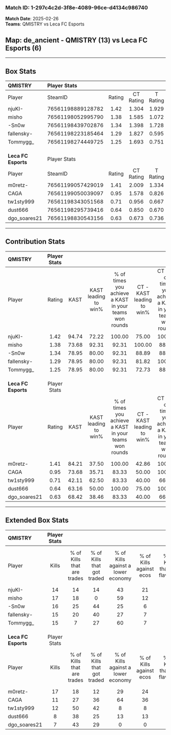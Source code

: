 ### Match ID: 1-297c4c2d-3f8e-4089-96ce-d4134c986740  
**Match Date**: 2025-02-26  
**Teams**: QMISTRY vs Leca FC Esports  

## **Map**: de_ancient - QMISTRY (13) vs Leca FC Esports (6)  
---  

## Box Stats  

| **QMISTRY**         | Player Stats      |        |           |          |       |       |       |         |        |      |     |
| :- | :- | :-: | :-: | :-: | :-: | :-: | :-: | :-: | :-: | :-: | :-: |
| Player              | SteamID           | Rating | CT Rating | T Rating | KAST  |  ADR  | Kills | Assists | Deaths | K/D  | HS% |
| njuKI-              | 76561198889128782 |  1.42  |   1.304   |  1.929   | 94.74 | 93.3  |  14   |    8    |   11   | 1.27 | 71  |
| misho               | 76561198052995790 |  1.38  |   1.585   |  1.072   | 73.68 | 74.1  |  17   |    4    |   9    | 1.89 | 47  |
| -Sn0w               | 76561198439702876 |  1.34  |   1.398   |  1.728   | 78.95 | 88.5  |  16   |    5    |   12   | 1.33 | 37  |
| fallensky-          | 76561198223185464 |  1.29  |   1.827   |  0.595   | 78.95 | 81.8  |  15   |    3    |   11   | 1.36 | 53  |
| Tommygg_            | 76561198274449725 |  1.25  |   1.693   |  0.751   | 78.95 | 78.6  |  15   |    9    |   13   | 1.15 | 20  |
|                     |                   |        |           |          |       |       |       |         |        |      |     |
|                     |                   |        |           |          |       |       |       |         |        |      |     |
|                     |                   |        |           |          |       |       |       |         |        |      |     |
| **Leca FC Esports** | Player Stats      |        |           |          |       |       |       |         |        |      |     |
| Player              | SteamID           | Rating | CT Rating | T Rating | KAST  |  ADR  | Kills | Assists | Deaths | K/D  | HS% |
| m0retz-             | 76561199057429019 |  1.41  |   2.009   |  1.334   | 84.21 | 103.5 |  17   |   10    |   15   | 1.13 | 70  |
| CAGA                | 76561199050039097 |  0.95  |   1.578   |  0.826   | 73.68 | 82.8  |  11   |    7    |   16   | 0.69 | 54  |
| tw1sty999           | 76561198343051568 |  0.71  |   0.956   |  0.667   | 42.11 | 71.3  |  12   |    3    |   16   | 0.75 | 58  |
| dust666             | 76561198295739416 |  0.64  |   0.850   |  0.670   | 63.16 | 53.4  |   8   |    6    |   16   | 0.50 | 37  |
| dgo_soares21        | 76561198830543156 |  0.63  |   0.673   |  0.736   | 68.42 | 47.7  |   7   |    3    |   15   | 0.47 |  0  |
---  

## Contribution Stats  

| **QMISTRY**         | Player Stats |       |                      |                                                        |                           |                                                             |                          |                                                            |
| :- | :-: | :-: | :-: | :-: | :-: | :-: | :-: | :-: |
| Player              |    Rating    | KAST  | KAST leading to win% | % of times you achieve a KAST in your teams won rounds | CT - KAST leading to win% | CT - % of times you achieve a KAST in your teams won rounds | T - KAST leading to win% | T - % of times you achieve a KAST in your teams won rounds |
| njuKI-              |     1.42     | 94.74 |        72.22         |                         100.00                         |           75.00           |                           100.00                            |          66.67           |                           100.00                           |
| misho               |     1.38     | 73.68 |        92.31         |                         92.31                          |          100.00           |                            88.89                            |          80.00           |                           100.00                           |
| -Sn0w               |     1.34     | 78.95 |        80.00         |                         92.31                          |           88.89           |                            88.89                            |          66.67           |                           100.00                           |
| fallensky-          |     1.29     | 78.95 |        80.00         |                         92.31                          |           81.82           |                           100.00                            |          75.00           |                           75.00                            |
| Tommygg_            |     1.25     | 78.95 |        80.00         |                         92.31                          |           72.73           |                            88.89                            |          100.00          |                           100.00                           |
|                     |              |       |                      |                                                        |                           |                                                             |                          |                                                            |
|                     |              |       |                      |                                                        |                           |                                                             |                          |                                                            |
|                     |              |       |                      |                                                        |                           |                                                             |                          |                                                            |
| **Leca FC Esports** | Player Stats |       |                      |                                                        |                           |                                                             |                          |                                                            |
| Player              |    Rating    | KAST  | KAST leading to win% | % of times you achieve a KAST in your teams won rounds | CT - KAST leading to win% | CT - % of times you achieve a KAST in your teams won rounds | T - KAST leading to win% | T - % of times you achieve a KAST in your teams won rounds |
| m0retz-             |     1.41     | 84.21 |        37.50         |                         100.00                         |           42.86           |                           100.00                            |          33.33           |                           100.00                           |
| CAGA                |     0.95     | 73.68 |        35.71         |                         83.33                          |           50.00           |                           100.00                            |          25.00           |                           66.67                            |
| tw1sty999           |     0.71     | 42.11 |        62.50         |                         83.33                          |           40.00           |                            66.67                            |          100.00          |                           100.00                           |
| dust666             |     0.64     | 63.16 |        50.00         |                         100.00                         |           75.00           |                           100.00                            |          37.50           |                           100.00                           |
| dgo_soares21        |     0.63     | 68.42 |        38.46         |                         83.33                          |           40.00           |                            66.67                            |          37.50           |                           100.00                           |
---  

## Extended Box Stats  

| **QMISTRY**         | Player Stats |                            |                            |                                    |                         |                              |                                 |        |                             |                                     |                          |                               |                            |
| :- | :-: | :-: | :-: | :-: | :-: | :-: | :-: | :-: | :-: | :-: | :-: | :-: | :-: |
| Player              |    Kills     | % of Kills that are trades | % of Kills that got traded | % of Kills against a lower economy | % of Kills against ecos | % of Kills that are flawless | % of Kills that are close duels | Deaths | % of Deaths that get traded | % of Deaths against a lower economy | % of Deaths against ecos | % of Deaths that are flawless | % of Deaths that are close |
| njuKI-              |      14      |             14             |             14             |                 43                 |           21            |              57              |                7                |   11   |             36              |                  9                  |            0             |              64               |             9              |
| misho               |      17      |             18             |             0              |                 59                 |           12            |              71              |                6                |   9    |             22              |                 22                  |            11            |              78               |             0              |
| -Sn0w               |      16      |             25             |             44             |                 25                 |            6            |              81              |                6                |   12   |             25              |                 25                  |            0             |              83               |             0              |
| fallensky-          |      15      |             20             |             40             |                 27                 |            7            |              40              |               20                |   11   |             27              |                 18                  |            0             |              45               |             0              |
| Tommygg_            |      15      |             7              |             27             |                 60                 |            7            |              60              |               13                |   13   |             23              |                 15                  |            0             |              62               |             0              |
|                     |              |                            |                            |                                    |                         |                              |                                 |        |                             |                                     |                          |                               |                            |
|                     |              |                            |                            |                                    |                         |                              |                                 |        |                             |                                     |                          |                               |                            |
|                     |              |                            |                            |                                    |                         |                              |                                 |        |                             |                                     |                          |                               |                            |
| **Leca FC Esports** | Player Stats |                            |                            |                                    |                         |                              |                                 |        |                             |                                     |                          |                               |                            |
| Player              |    Kills     | % of Kills that are trades | % of Kills that got traded | % of Kills against a lower economy | % of Kills against ecos | % of Kills that are flawless | % of Kills that are close duels | Deaths | % of Deaths that get traded | % of Deaths against a lower economy | % of Deaths against ecos | % of Deaths that are flawless | % of Deaths that are close |
| m0retz-             |      17      |             18             |             12             |                 29                 |           24            |              65              |                0                |   15   |             40              |                  7                  |            0             |              60               |             13             |
| CAGA                |      11      |             27             |             36             |                 64                 |           36            |              55              |                9                |   16   |             31              |                  6                  |            6             |              56               |             13             |
| tw1sty999           |      12      |             50             |             42             |                 8                  |            8            |              75              |                0                |   16   |             13              |                 19                  |            13            |              56               |             13             |
| dust666             |      8       |             38             |             25             |                 13                 |           13            |              88              |                0                |   16   |             19              |                  6                  |            0             |              63               |             13             |
| dgo_soares21        |      7       |             43             |             29             |                 0                  |            0            |              43              |                0                |   15   |             20              |                 13                  |            7             |              67               |             0              |
